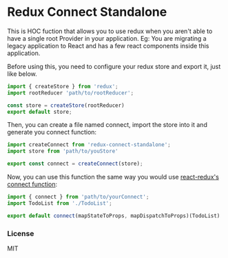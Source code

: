 # Redux Connect Standalone
This is HOC fuction that allows you to use redux when you aren't able to have a single root Provider in your application. Eg: You are migrating a legacy application to React and has a few react components inside this application.

Before using this, you need to configure your redux store and export it, just like below.

```js
import { createStore } from 'redux';
import rootReducer 'path/to/rootReducer';

const store = createStore(rootReducer)
export default store;
```

Then, you can create a file named connect, import the store into it and generate you connect function:

```js
import createConnect from 'redux-connect-standalone';
import store from 'path/to/youStore'

export const connect = createConnect(store);
```

Now, you can use this function the same way you would use [react-redux's connect function](https://github.com/reactjs/react-redux/blob/master/docs/api.md#connectmapstatetoprops-mapdispatchtoprops-mergeprops-options):

```jsx
import { connect } from 'path/to/yourConnect';
import TodoList from './TodoList';

export default connect(mapStateToProps, mapDispatchToProps)(TodoList)
```


### License
MIT
